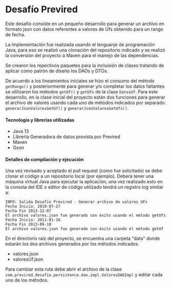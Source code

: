 # Desafío Previred


Este desafío consiste en un pequeño desarrollo para generar un archivo en formato json con datos referentes a valores de Ufs obtenido para un rango de fecha.

La implementación fue realizada usando el lenguanje de programación Java, para eso se realizó una clonación del repositorio indicado y se realizó la conversión del proyecto a Maven para el manejo de las dependencias.

Se crearon los repectivos paquetes para la incluisión de clases tratando de aplicar como patrón de diseño los DAOs y DTOs.

De acuerdo a los lineamientos iniciales se hizo el consumo del método <code>getRango()</code> y posteriormente para generar y/o completar los datos faltantes se utilizaron los métodos <code>getUf()</code> y <code>getUfs</code> de la clase <code>DatosUf</code>. Para este desarrollo, en la clase inicial del proyecto están dos funciones para generar el archivo de valores usando cada uno de métodos indicados por separado: <code>generarJsonValoresGetUf()</code> y <code>generarJsonValoresGetUfs()</code>. 

#### Tecnología y librerías utilizadas
- Java 13
- Librería Generadora de datos provista por Previred
- Maven
- Gson

#### Detalles de compilación y ejecución
Una vez revisado y aceptado el pull request (como fue solicitado) se debe clonar el código a un repositorio local (por ejemplo). Deberá tener una máquina virtual Java para ejecutar la aplicación, una vez realizado esto en la consola del IDE o editor de código utilizado tendrá un registro log similar a:
~~~
INFO: Salida Desafio Previred - Generar archivo de valores UFs
Fecha Inicio: 2010-07-27
Fecha Fin 2013-12-07
El archivo valores.json fue generado con éxito usando el método getUfs
Fecha Inicio: 2011-01-16
Fecha Fin 2013-09-18
El archivo valores.json fue generado con éxito usando el método getUf
~~~

En el directorio raíz del proyecto, se encuentra una carpeta "data" donde estarán los dos archivos generados por los métodos indicados.

- valores.json
- valoresUf.json

Para cambiar esta ruta debe abrir el archivo de la clase <code>com.previred.desafio.persistence.dao.impl.ValoresDAOImpl</code> y editar cada uno de los métodos.

